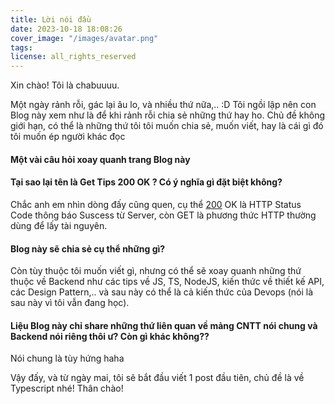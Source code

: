 ```yaml
---
title: Lời nói đầu
date: 2023-10-18 18:08:26
cover_image: "/images/avatar.png"
tags:
license: all_rights_reserved
---
```

Xin chào! Tôi là chabuuuu.

Một ngày rảnh rỗi, gác lại âu lo, và nhiều thứ nữa,.. :D Tôi ngồi lập nên con Blog này xem như là để khi rảnh rỗi chia sẻ những thứ hay ho. Chủ đề không giới hạn, có thể là những thứ tôi tôi muốn chia sẻ, muốn viết, hay là cái gì đó tôi muốn ép người khác đọc

#### Một vài câu hỏi xoay quanh trang Blog này

#### Tại sao lại tên là Get Tips 200 OK ? Có ý nghĩa gì đặt biệt không?

Chắc anh em nhìn dòng đấy cũng quen, cụ thể [200](https://en.wikipedia.org/wiki/List_of_HTTP_status_codes) OK là HTTP Status Code thông báo Suscess từ Server, còn GET là phương thức HTTP thường dùng để lấy tài nguyên.

#### Blog này sẽ chia sẻ cụ thể những gì? 

Còn tùy thuộc tôi muốn viết gì, nhưng có thể sẽ xoay quanh những thứ thuộc về Backend như các tips về JS, TS, NodeJS, kiến thức về thiết kế API, các Design Pattern,.. và sau này có thể là cả kiến thức của Devops (nói là sau này vì tôi vẫn đang học).

#### Liệu Blog này chỉ share những thứ liên quan về mảng CNTT nói chung và Backend nói riêng thôi ư? Còn gì khác không??

Nói chung là tùy hứng haha

Vậy đấy, và từ ngày mai, tôi sẽ bắt đầu viết 1 post đầu tiên, chủ đề là về Typescript nhé!
Thân chào!